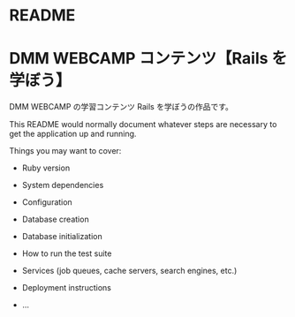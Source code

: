 # README

# DMM WEBCAMP コンテンツ【Rails を学ぼう】

DMM WEBCAMP の学習コンテンツ Rails を学ぼうの作品です。

This README would normally document whatever steps are necessary to get the
application up and running.

Things you may want to cover:

* Ruby version

* System dependencies

* Configuration

* Database creation

* Database initialization

* How to run the test suite

* Services (job queues, cache servers, search engines, etc.)

* Deployment instructions

* ...
